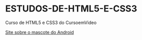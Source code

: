 # ESTUDOS-DE-HTML5-E-CSS3
 Curso de HTML5 e CSS3 do CursoemVideo

<a href="https://caetano346.github.io/ESTUDOS-DE-HTML5-E-CSS3/CSS/Desafio-004/android.html">Site sobre o mascote do Android</a>